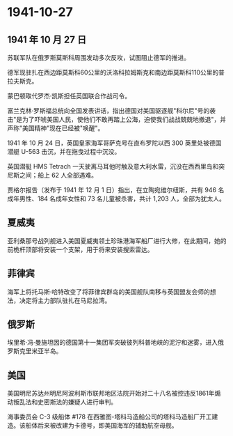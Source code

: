 # 1941-10-27

## 1941 年 10 月 27 日

苏联军队在俄罗斯莫斯科周围发动多次反攻，试图阻止德军的推进。

德军现驻扎在西边距莫斯科60公里的沃洛科拉姆斯克和南边距莫斯科110公里的普拉夫斯克。

蒙巴顿取代罗杰·凯斯担任英国联合作战司令。

富兰克林·罗斯福总统向全国发表讲话，指出德国对美国驱逐舰"科尔尼"号的袭击"是为了吓唬美国人民，使他们不敢再踏上公海，迫使我们战战兢兢地撤退"，并声称"美国精神"现在已经被"唤醒"。

1941 年 10 月 24 日，英国皇家海军哥萨克号在直布罗陀以西 300
英里处被德国潜艇 U-563 击沉，并在拖曳过程中沉没。

英国潜艇 HMS Tetrach
一天驶离马耳他时触及意大利水雷，沉没在西西里岛和突尼斯之间；船上 62
人全部遇难。

贾格尔报告（发布于 1941 年 12 月 1 日）指出，在立陶宛维尔纽斯，共有 946
名成年男性、184 名成年女性和 73 名儿童被杀害，共计 1,203
人，全部为犹太人。

## 夏威夷

亚利桑那号战列舰进入美国夏威夷领土珍珠港海军船厂进行大修，在此期间，她的前桅杆顶部将安装一个支架，用于将来安装搜索雷达。

## 菲律宾

海军上将托马斯·哈特改变了将菲律宾群岛的美国舰队南移与英国盟友会师的想法，决定将主力部队驻扎在马尼拉湾。

## 俄罗斯

埃里希·冯·曼施坦因的德国第十一集团军突破彼列科普地峡的泥泞和迷雾，进入俄罗斯克里米亚半岛。

## 美国

美国明尼苏达州明尼阿波利斯市联邦地区法院开始对二十八名被控违反1861年煽动叛乱法和史密斯法的嫌疑人进行审判。

海事委员会 C-3 级船体 #178
在西雅图-塔科马造船公司的塔科马造船厂开工建造。该船体后来被改建为卡德号，即美国海军的辅助航空母舰。


